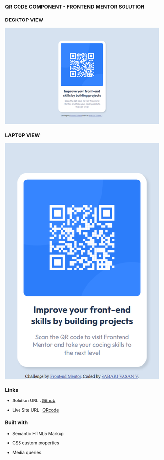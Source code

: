 ### QR CODE COMPONENT - FRONTEND MENTOR SOLUTION

### DESKTOP VIEW

![Desktop view](./solution_screenshot/Desktop%20Design.png)

### LAPTOP VIEW

![Mobile View](./solution_screenshot/Mobile%20Design.png)


### Links
* Solution URL : [Github](https://github.com/Sabari2002/Frontend-mentors/tree/main/qr-code-component/solution_screenshot)

* Live Site URL : [QRcode](https://qrcode-pi.vercel.app/)
     
### Built with
* Semantic HTML5 Markup

* CSS custom properties
            
* Media queries


